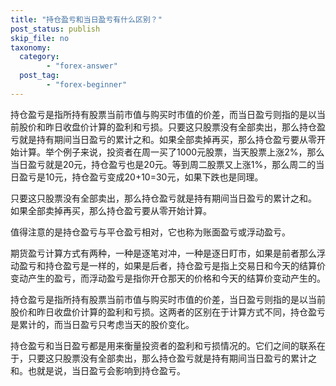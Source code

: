 ```yaml
---
title: "持仓盈亏和当日盈亏有什么区别？"
post_status: publish
skip_file: no
taxonomy:
  category:
        - "forex-answer"
  post_tag:
        - "forex-beginner"
---
```


持仓盈亏是指所持有股票当前市值与购买时市值的价差，而当日盈亏则指的是以当前股价和昨日收盘价计算的盈利和亏损。只要这只股票没有全部卖出，那么持仓盈亏就是持有期间当日盈亏的累计之和。如果全部卖掉再买，那么持仓盈亏要从零开始计算。举个例子来说，投资者在周一买了1000元股票，当天股票上涨2%，那么当日盈亏就是20元，持仓盈亏也是20元。等到周二股票又上涨1%，那么周二的当日盈亏是10元，持仓盈亏变成20+10=30元，如果下跌也是同理。

只要这只股票没有全部卖出，那么持仓盈亏就是持有期间当日盈亏的累计之和。 如果全部卖掉再买，那么持仓盈亏要从零开始计算。

值得注意的是持仓盈亏与平仓盈亏相对，它也称为账面盈亏或浮动盈亏。

期货盈亏计算方式有两种，一种是逐笔对冲，一种是逐日盯市，如果是前者那么浮动盈亏和持仓盈亏是一样的，如果是后者，持仓盈亏是指上交易日和今天的结算价变动产生的盈亏，而浮动盈亏是指你开仓那天的价格和今天的结算价变动产生的。

持仓盈亏是指所持有股票当前市值与购买时市值的价差，当日盈亏则指的是以当前股价和昨日收盘价计算的盈利和亏损。这两者的区别在于计算方式不同，持仓盈亏是累计的，而当日盈亏只考虑当天的股价变化。

持仓盈亏和当日盈亏都是用来衡量投资者的盈利和亏损情况的。它们之间的联系在于，只要这只股票没有全部卖出，那么持仓盈亏就是持有期间当日盈亏的累计之和。也就是说，当日盈亏会影响到持仓盈亏。
